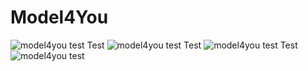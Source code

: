 # Model4You
![model4you test](ReadMeGif/1.gif)
Test
![model4you test](ReadMeGif/2.gif)
Test
![model4you test](ReadMeGif/3.gif)
Test
![model4you test](ReadMeGif/4.gif)
